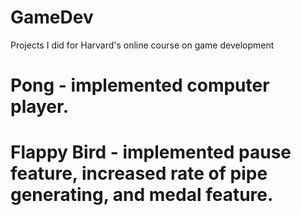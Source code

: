 # GameDev
Projects I did for Harvard's online course on game development

# Pong - implemented computer player.

# Flappy Bird - implemented pause feature, increased rate of pipe generating, and medal feature.
